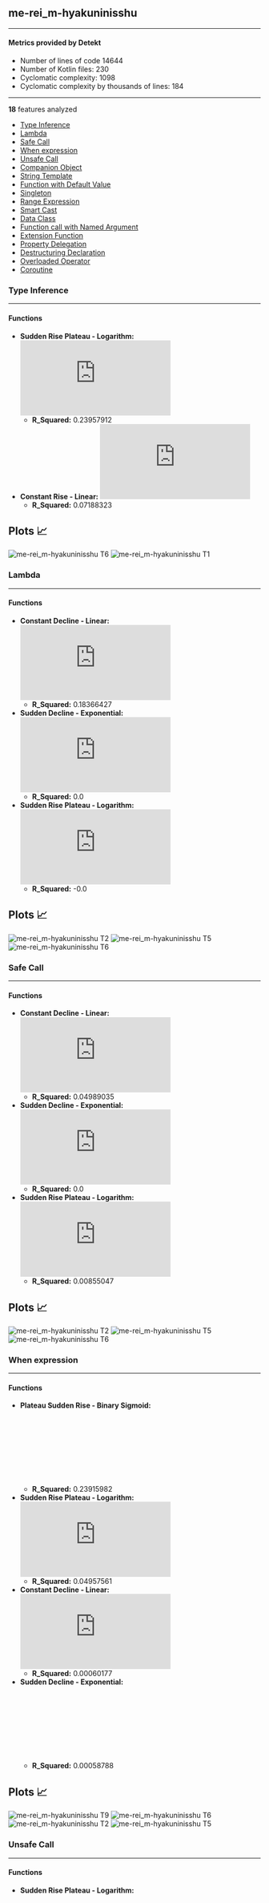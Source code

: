 ## me-rei_m-hyakuninisshu
----
#### Metrics provided by Detekt
* Number of lines of code 14644
* Number of Kotlin files: 230
* Cyclomatic complexity: 1098
* Cyclomatic complexity by thousands of lines: 184 

----
**18** features analyzed

*	<a href="#type_inference">Type Inference</a> 
*	<a href="#lambda">Lambda</a> 
*	<a href="#safe_call">Safe Call</a> 
*	<a href="#when_expr">When expression</a> 
*	<a href="#unsafe_call">Unsafe Call</a> 
*	<a href="#companion_object">Companion Object</a> 
*	<a href="#string_template">String Template</a> 
*	<a href="#func_with_default_value">Function with Default Value</a> 
*	<a href="#singleton">Singleton</a> 
*	<a href="#range_expr">Range Expression</a> 
*	<a href="#smart_cast">Smart Cast</a> 
*	<a href="#data_class">Data Class</a> 
*	<a href="#func_call_with_named_arg">Function call with Named Argument</a> 
*	<a href="#extension_function">Extension Function</a> 
*	<a href="#property_delegation">Property Delegation</a> 
*	<a href="#destructuring_declaration">Destructuring Declaration</a> 
*	<a href="#overloaded_op">Overloaded Operator</a> 
*	<a href="#coroutine">Coroutine</a> 


### <a name="type_inference">Type Inference</a>
----
#### Functions
* **Sudden Rise Plateau - Logarithm:** ![equation](http://latex.codecogs.com/svg.latex?66.79811%5Clog_%7B4.896613%7D%28x%29%20&plus;%20298.705681)
    * **R_Squared:** 0.23957912
* **Constant Rise - Linear:** ![equation](http://latex.codecogs.com/svg.latex?0.46526x%20&plus;%20433.568975)
    * **R_Squared:** 0.07188323

**Plots** :chart_with_upwards_trend:
-----

![me-rei_m-hyakuninisshu T6](../plots/me-rei_m-hyakuninisshu_type_inference_T6.png)
![me-rei_m-hyakuninisshu T1](../plots/me-rei_m-hyakuninisshu_type_inference_T1.png)
### <a name="lambda">Lambda</a>
----
#### Functions
* **Constant Decline - Linear:** ![equation](http://latex.codecogs.com/svg.latex?-0.593627x%20&plus;%20404.275669)
    * **R_Squared:** 0.18366427
* **Sudden Decline - Exponential:** ![equation](http://latex.codecogs.com/svg.latex?-74.109589x%5E%7B0.406045%7D%20&plus;%20355.895062)
    * **R_Squared:** 0.0
* **Sudden Rise Plateau - Logarithm:** ![equation](http://latex.codecogs.com/svg.latex?0.0%5Clog_%7B892.078944%7D%28x%29%20&plus;%20355.895097)
    * **R_Squared:** -0.0

**Plots** :chart_with_upwards_trend:
-----

![me-rei_m-hyakuninisshu T2](../plots/me-rei_m-hyakuninisshu_lambda_T2.png)
![me-rei_m-hyakuninisshu T5](../plots/me-rei_m-hyakuninisshu_lambda_T5.png)
![me-rei_m-hyakuninisshu T6](../plots/me-rei_m-hyakuninisshu_lambda_T6.png)
### <a name="safe_call">Safe Call</a>
----
#### Functions
* **Constant Decline - Linear:** ![equation](http://latex.codecogs.com/svg.latex?-0.079763x%20&plus;%20100.383406)
    * **R_Squared:** 0.04989035
* **Sudden Decline - Exponential:** ![equation](http://latex.codecogs.com/svg.latex?-243.026898x%5E%7B0.710478%7D%20&plus;%2093.882716)
    * **R_Squared:** 0.0
* **Sudden Rise Plateau - Logarithm:** ![equation](http://latex.codecogs.com/svg.latex?6.188076%5Clog_%7B44.051995%7D%28x%29%20&plus;%2087.165633)
    * **R_Squared:** 0.00855047

**Plots** :chart_with_upwards_trend:
-----

![me-rei_m-hyakuninisshu T2](../plots/me-rei_m-hyakuninisshu_safe_call_T2.png)
![me-rei_m-hyakuninisshu T5](../plots/me-rei_m-hyakuninisshu_safe_call_T5.png)
![me-rei_m-hyakuninisshu T6](../plots/me-rei_m-hyakuninisshu_safe_call_T6.png)
### <a name="when_expr">When expression</a>
----
#### Functions
* **Plateau Sudden Rise - Binary Sigmoid:** ![equation](http://latex.codecogs.com/svg.latex?%5Cfrac%7B0.833333%7D%7B1%20&plus;%20%5Cepsilon%5E%28-44.406193%28x%20-24.190365%29%29%7D%20&plus;%204.0)
    * **R_Squared:** 0.23915982
* **Sudden Rise Plateau - Logarithm:** ![equation](http://latex.codecogs.com/svg.latex?0.187393%5Clog_%7B3.718524%7D%28x%29%20&plus;%204.123583)
    * **R_Squared:** 0.04957561
* **Constant Decline - Linear:** ![equation](http://latex.codecogs.com/svg.latex?-0.000318x%20&plus;%204.735756)
    * **R_Squared:** 0.00060177
* **Sudden Decline - Exponential:** ![equation](http://latex.codecogs.com/svg.latex?122324.398753x%5E%7B0.999978%7D%20&plus;%20-9.645352)
    * **R_Squared:** 0.00058788

**Plots** :chart_with_upwards_trend:
-----

![me-rei_m-hyakuninisshu T9](../plots/me-rei_m-hyakuninisshu_when_expr_T9.png)
![me-rei_m-hyakuninisshu T6](../plots/me-rei_m-hyakuninisshu_when_expr_T6.png)
![me-rei_m-hyakuninisshu T2](../plots/me-rei_m-hyakuninisshu_when_expr_T2.png)
![me-rei_m-hyakuninisshu T5](../plots/me-rei_m-hyakuninisshu_when_expr_T5.png)
### <a name="unsafe_call">Unsafe Call</a>
----
#### Functions
* **Sudden Rise Plateau - Logarithm:** ![equation](http://latex.codecogs.com/svg.latex?3.064557%5Clog_%7B3.895892%7D%28x%29%20&plus;%2026.030637)
    * **R_Squared:** 0.11033048
* **Constant Rise - Linear:** ![equation](http://latex.codecogs.com/svg.latex?0.008543x%20&plus;%2034.593896)
    * **R_Squared:** 0.00388591

**Plots** :chart_with_upwards_trend:
-----

![me-rei_m-hyakuninisshu T6](../plots/me-rei_m-hyakuninisshu_unsafe_call_T6.png)
![me-rei_m-hyakuninisshu T1](../plots/me-rei_m-hyakuninisshu_unsafe_call_T1.png)
### <a name="companion_object">Companion Object</a>
----
#### Functions
* **Instability - Polinomial 3:** ![equation](http://latex.codecogs.com/svg.latex?('-5.6e-05x%5E3%20&plus;0.011906x%5E2%20&plus;%20-0.474493x%20&plus;%2052.314327',))
    * **R_Squared:** 0.80175685
* **Constant Rise - Linear:** ![equation](http://latex.codecogs.com/svg.latex?0.117993x%20&plus;%2048.352734)
    * **R_Squared:** 0.37580543
* **Sudden Rise Plateau - Logarithm:** ![equation](http://latex.codecogs.com/svg.latex?9.89503%5Clog_%7B5.466504%7D%28x%29%20&plus;%2034.033256)
    * **R_Squared:** 0.37373825

**Plots** :chart_with_upwards_trend:
-----

![me-rei_m-hyakuninisshu T11_3](../plots/me-rei_m-hyakuninisshu_companion_object_T11_3.png)
![me-rei_m-hyakuninisshu T1](../plots/me-rei_m-hyakuninisshu_companion_object_T1.png)
![me-rei_m-hyakuninisshu T6](../plots/me-rei_m-hyakuninisshu_companion_object_T6.png)
### <a name="string_template">String Template</a>
----
#### Functions
* **Plateau Gradual Rise - Sigmoid:** ![equation](http://latex.codecogs.com/svg.latex?%5Cfrac%7B48.868232%7D%7B1%20&plus;%20%5Cepsilon%5E%28-0.043866%28x%20-26.368481%29%29%7D%20&plus;%2039.760475)
    * **R_Squared:** 0.65026534
* **Sudden Rise Plateau - Logarithm:** ![equation](http://latex.codecogs.com/svg.latex?12.731097%5Clog_%7B3.034199%7D%28x%29%20&plus;%2031.795986)
    * **R_Squared:** 0.60310083
* **Constant Rise - Linear:** ![equation](http://latex.codecogs.com/svg.latex?0.198845x%20&plus;%2062.720037)
    * **R_Squared:** 0.44423312

**Plots** :chart_with_upwards_trend:
-----

![me-rei_m-hyakuninisshu T7](../plots/me-rei_m-hyakuninisshu_string_template_T7.png)
![me-rei_m-hyakuninisshu T6](../plots/me-rei_m-hyakuninisshu_string_template_T6.png)
![me-rei_m-hyakuninisshu T1](../plots/me-rei_m-hyakuninisshu_string_template_T1.png)
### <a name="func_with_default_value">Function with Default Value</a>
----
#### Functions
* **Sudden Rise Plateau - Logarithm:** ![equation](http://latex.codecogs.com/svg.latex?5.079511%5Clog_%7B3.453549%7D%28x%29%20&plus;%209.715519)
    * **R_Squared:** 0.71495938
* **Plateau Gradual Rise - Sigmoid:** ![equation](http://latex.codecogs.com/svg.latex?%5Cfrac%7B-13.257277%7D%7B1%20&plus;%20%5Cepsilon%5E%28--36.661847%28x%20-13.973518%29%29%7D%20&plus;%2027.641892)
    * **R_Squared:** 0.62040719
* **Constant Rise - Linear:** ![equation](http://latex.codecogs.com/svg.latex?0.060568x%20&plus;%2021.619278)
    * **R_Squared:** 0.38270448

**Plots** :chart_with_upwards_trend:
-----

![me-rei_m-hyakuninisshu T6](../plots/me-rei_m-hyakuninisshu_func_with_default_value_T6.png)
![me-rei_m-hyakuninisshu T7](../plots/me-rei_m-hyakuninisshu_func_with_default_value_T7.png)
![me-rei_m-hyakuninisshu T1](../plots/me-rei_m-hyakuninisshu_func_with_default_value_T1.png)
### <a name="singleton">Singleton</a>
----
#### Functions
* **Sudden Decline - Exponential:** ![equation](http://latex.codecogs.com/svg.latex?524.07133x%5E%7B0.994119%7D%20&plus;%20-5.587519)
    * **R_Squared:** 0.82301228
* **Constant Decline - Linear:** ![equation](http://latex.codecogs.com/svg.latex?-0.081983x%20&plus;%2015.224829)
    * **R_Squared:** 0.80822755
* **Sudden Rise Plateau - Logarithm:** ![equation](http://latex.codecogs.com/svg.latex?0.0%5Clog_%7B41.769534%7D%28x%29%20&plus;%208.54321)
    * **R_Squared:** 0.0

**Plots** :chart_with_upwards_trend:
-----

![me-rei_m-hyakuninisshu T5](../plots/me-rei_m-hyakuninisshu_singleton_T5.png)
![me-rei_m-hyakuninisshu T2](../plots/me-rei_m-hyakuninisshu_singleton_T2.png)
![me-rei_m-hyakuninisshu T6](../plots/me-rei_m-hyakuninisshu_singleton_T6.png)
### <a name="range_expr">Range Expression</a>
----
#### Functions
* **Plateau Gradual Rise - Sigmoid:** ![equation](http://latex.codecogs.com/svg.latex?%5Cfrac%7B3.382532%7D%7B1%20&plus;%20%5Cepsilon%5E%28-16.053037%28x%20-28.079013%29%29%7D%20&plus;%206.259259)
    * **R_Squared:** 0.22623807
* **Constant Decline - Linear:** ![equation](http://latex.codecogs.com/svg.latex?-0.00954x%20&plus;%209.839276)
    * **R_Squared:** 0.02791003
* **Sudden Rise Plateau - Logarithm:** ![equation](http://latex.codecogs.com/svg.latex?0.597483%5Clog_%7B3.714058%7D%28x%29%20&plus;%207.190684)
    * **R_Squared:** 0.0259421

**Plots** :chart_with_upwards_trend:
-----

![me-rei_m-hyakuninisshu T7](../plots/me-rei_m-hyakuninisshu_range_expr_T7.png)
![me-rei_m-hyakuninisshu T2](../plots/me-rei_m-hyakuninisshu_range_expr_T2.png)
![me-rei_m-hyakuninisshu T6](../plots/me-rei_m-hyakuninisshu_range_expr_T6.png)
### <a name="smart_cast">Smart Cast</a>
----
#### Functions
* **Sudden Rise Plateau - Logarithm:** ![equation](http://latex.codecogs.com/svg.latex?3.610839%5Clog_%7B3.568953%7D%28x%29%20&plus;%208.930902)
    * **R_Squared:** 0.07755599
* **Constant Decline - Linear:** ![equation](http://latex.codecogs.com/svg.latex?-0.010404x%20&plus;%2021.440534)
    * **R_Squared:** 0.00255442
* **Sudden Decline - Exponential:** ![equation](http://latex.codecogs.com/svg.latex?-0.171644x%5E%7B0.998858%7D%20&plus;%2019.680529)
    * **R_Squared:** 0.00026694

**Plots** :chart_with_upwards_trend:
-----

![me-rei_m-hyakuninisshu T6](../plots/me-rei_m-hyakuninisshu_smart_cast_T6.png)
![me-rei_m-hyakuninisshu T2](../plots/me-rei_m-hyakuninisshu_smart_cast_T2.png)
![me-rei_m-hyakuninisshu T5](../plots/me-rei_m-hyakuninisshu_smart_cast_T5.png)
### <a name="data_class">Data Class</a>
----
#### Functions
* **Plateau Sudden Decline - Binary Sigmoid:** ![equation](http://latex.codecogs.com/svg.latex?%5Cfrac%7B-2.375%7D%7B1%20&plus;%20%5Cepsilon%5E%28-41.929814%28x%20-154.246568%29%29%7D%20&plus;%2021.0)
    * **R_Squared:** 0.95812078
* **Constant Decline - Linear:** ![equation](http://latex.codecogs.com/svg.latex?-0.004108x%20&plus;%2021.217545)
    * **R_Squared:** 0.13355941
* **Sudden Rise Plateau - Logarithm:** ![equation](http://latex.codecogs.com/svg.latex?0.0%5Clog_%7B836.213695%7D%28x%29%20&plus;%2020.882716)
    * **R_Squared:** -0.0

**Plots** :chart_with_upwards_trend:
-----

![me-rei_m-hyakuninisshu T10](../plots/me-rei_m-hyakuninisshu_data_class_T10.png)
![me-rei_m-hyakuninisshu T2](../plots/me-rei_m-hyakuninisshu_data_class_T2.png)
![me-rei_m-hyakuninisshu T6](../plots/me-rei_m-hyakuninisshu_data_class_T6.png)
### <a name="func_call_with_named_arg">Function call with Named Argument</a>
----
#### Functions
* **Plateau Sudden Rise - Binary Sigmoid:** ![equation](http://latex.codecogs.com/svg.latex?%5Cfrac%7B-26.086364%7D%7B1%20&plus;%20%5Cepsilon%5E%28--65.743458%28x%20-30.473574%29%29%7D%20&plus;%2032.386364)
    * **R_Squared:** 0.60431608
* **Sudden Rise Plateau - Logarithm:** ![equation](http://latex.codecogs.com/svg.latex?8.349151%5Clog_%7B3.444893%7D%28x%29%20&plus;%200.0)
    * **R_Squared:** 0.29795734
* **Constant Rise - Linear:** ![equation](http://latex.codecogs.com/svg.latex?0.075872x%20&plus;%2021.371981)
    * **R_Squared:** 0.07409146

**Plots** :chart_with_upwards_trend:
-----

![me-rei_m-hyakuninisshu T9](../plots/me-rei_m-hyakuninisshu_func_call_with_named_arg_T9.png)
![me-rei_m-hyakuninisshu T6](../plots/me-rei_m-hyakuninisshu_func_call_with_named_arg_T6.png)
![me-rei_m-hyakuninisshu T1](../plots/me-rei_m-hyakuninisshu_func_call_with_named_arg_T1.png)
### <a name="extension_function">Extension Function</a>
----
#### Functions
* **Sudden Rise Plateau - Logarithm:** ![equation](http://latex.codecogs.com/svg.latex?1.013409%5Clog_%7B4.646706%7D%28x%29%20&plus;%2012.807813)
    * **R_Squared:** 0.03038534
* **Constant Rise - Linear:** ![equation](http://latex.codecogs.com/svg.latex?0.003782x%20&plus;%2015.21026)
    * **R_Squared:** 0.00244793

**Plots** :chart_with_upwards_trend:
-----

![me-rei_m-hyakuninisshu T6](../plots/me-rei_m-hyakuninisshu_extension_function_T6.png)
![me-rei_m-hyakuninisshu T1](../plots/me-rei_m-hyakuninisshu_extension_function_T1.png)
### <a name="property_delegation">Property Delegation</a>
----
#### Functions
* **Sudden Rise Plateau - Logarithm:** ![equation](http://latex.codecogs.com/svg.latex?2.302388%5Clog_%7B12.658771%7D%28x%29%20&plus;%2016.817144)
    * **R_Squared:** 0.0985156
* **Constant Rise - Linear:** ![equation](http://latex.codecogs.com/svg.latex?0.010222x%20&plus;%2019.654498)
    * **R_Squared:** 0.01673475

**Plots** :chart_with_upwards_trend:
-----

![me-rei_m-hyakuninisshu T6](../plots/me-rei_m-hyakuninisshu_property_delegation_T6.png)
![me-rei_m-hyakuninisshu T1](../plots/me-rei_m-hyakuninisshu_property_delegation_T1.png)
### <a name="destructuring_declaration">Destructuring Declaration</a>
----
#### Functions
* **Plateau Sudden Rise - Binary Sigmoid:** ![equation](http://latex.codecogs.com/svg.latex?%5Cfrac%7B2.93662%7D%7B1%20&plus;%20%5Cepsilon%5E%28-90.682689%28x%20-20.112801%29%29%7D%20&plus;%202.0)
    * **R_Squared:** 0.93546497
* **Sudden Rise Plateau - Logarithm:** ![equation](http://latex.codecogs.com/svg.latex?1.007916%5Clog_%7B3.718282%7D%28x%29%20&plus;%201.420475)
    * **R_Squared:** 0.52687149
* **Constant Rise - Linear:** ![equation](http://latex.codecogs.com/svg.latex?0.010078x%20&plus;%203.752703)
    * **R_Squared:** 0.22265867

**Plots** :chart_with_upwards_trend:
-----

![me-rei_m-hyakuninisshu T9](../plots/me-rei_m-hyakuninisshu_destructuring_declaration_T9.png)
![me-rei_m-hyakuninisshu T6](../plots/me-rei_m-hyakuninisshu_destructuring_declaration_T6.png)
![me-rei_m-hyakuninisshu T1](../plots/me-rei_m-hyakuninisshu_destructuring_declaration_T1.png)
### <a name="overloaded_op">Overloaded Operator</a>
----
#### Functions
* **Constant Decline - Linear:** ![equation](http://latex.codecogs.com/svg.latex?-0.004258x%20&plus;%207.27912)
    * **R_Squared:** 0.02814017
* **Sudden Rise Plateau - Logarithm:** ![equation](http://latex.codecogs.com/svg.latex?0.0%5Clog_%7B2.746703%7D%28x%29%20&plus;%206.932099)
    * **R_Squared:** -0.0

**Plots** :chart_with_upwards_trend:
-----

![me-rei_m-hyakuninisshu T2](../plots/me-rei_m-hyakuninisshu_overloaded_op_T2.png)
![me-rei_m-hyakuninisshu T6](../plots/me-rei_m-hyakuninisshu_overloaded_op_T6.png)
### <a name="coroutine">Coroutine</a>
----
#### Functions
* **Instability - Polinomial 3:** ![equation](http://latex.codecogs.com/svg.latex?('-0.000221x%5E3%20&plus;0.034525x%5E2%20&plus;%20-1.45846x%20&plus;%2023.781812',))
    * **R_Squared:** 0.20156177
* **Constant Rise - Linear:** ![equation](http://latex.codecogs.com/svg.latex?0.035242x%20&plus;%209.31136)
    * **R_Squared:** 0.01070925
* **Sudden Rise - Exponential:** ![equation](http://latex.codecogs.com/svg.latex?27.128091x%5E%7B1.024994%7D%20&plus;%208.951384)
    * **R_Squared:** 0.01967647
* **Sudden Rise Plateau - Logarithm:** ![equation](http://latex.codecogs.com/svg.latex?0.534524%5Clog_%7B3.712105%7D%28x%29%20&plus;%209.514118)
    * **R_Squared:** 0.00168063

**Plots** :chart_with_upwards_trend:
-----

![me-rei_m-hyakuninisshu T11_3](../plots/me-rei_m-hyakuninisshu_coroutine_T11_3.png)
![me-rei_m-hyakuninisshu T1](../plots/me-rei_m-hyakuninisshu_coroutine_T1.png)
![me-rei_m-hyakuninisshu T4](../plots/me-rei_m-hyakuninisshu_coroutine_T4.png)
![me-rei_m-hyakuninisshu T6](../plots/me-rei_m-hyakuninisshu_coroutine_T6.png)
